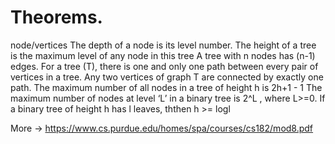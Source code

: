 # Theorems.

node/vertices
The depth of a node is its level number. The height of a tree is the maximum level of any
node in this tree
A tree with n nodes has (n-1) edges.
For a tree (T), there is one and only one path between every pair of vertices in a tree.
Any two vertices of graph T are connected by exactly one path.
The maximum number of all nodes in a tree of height h is 2h+1 - 1
The maximum number of nodes at level ‘L’ in a binary tree is 2^L , where L>=0. 
If a binary tree of height h has l leaves, ththen h >= logl


More -> https://www.cs.purdue.edu/homes/spa/courses/cs182/mod8.pdf
